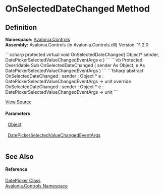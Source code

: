 # OnSelectedDateChanged Method




## Definition
**Namespace:** <a href="N_Avalonia_Controls">Avalonia.Controls</a>  
**Assembly:** Avalonia.Controls (in Avalonia.Controls.dll) Version: 11.2.0

<Tabs groupId="api-code-preview">
<TabItem value="csharp" label="C#">
```csharp
protected virtual void OnSelectedDateChanged(
	Object? sender,
	DatePickerSelectedValueChangedEventArgs e
)
```
</TabItem>
<TabItem value="vb" label="VB">
```vb
Protected Overridable Sub OnSelectedDateChanged ( 
	sender As Object,
	e As DatePickerSelectedValueChangedEventArgs
)
```
</TabItem>
<TabItem value="fsharp" label="F#">
```fsharp
abstract OnSelectedDateChanged : 
        sender : Object * 
        e : DatePickerSelectedValueChangedEventArgs -> unit 
override OnSelectedDateChanged : 
        sender : Object * 
        e : DatePickerSelectedValueChangedEventArgs -> unit 
```
</TabItem>
</Tabs>



<a href="https://github.com/AvaloniaUI/Avalonia/tree/master/src/Avalonia.Controls/DateTimePickers/DatePicker.cs#L411" title="View the source code">View Source</a>



#### Parameters
<dl><dt>  <a href="https://learn.microsoft.com/dotnet/api/system.object" target="_blank" rel="noopener noreferrer">Object</a></dt><dd> </dd><dt>  <a href="T_Avalonia_Controls_DatePickerSelectedValueChangedEventArgs">DatePickerSelectedValueChangedEventArgs</a></dt><dd> </dd></dl>

## See Also


#### Reference
<a href="T_Avalonia_Controls_DatePicker">DatePicker Class</a>  
<a href="N_Avalonia_Controls">Avalonia.Controls Namespace</a>  
